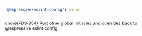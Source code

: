 ```yaml
---
'@espressive/eslint-config': minor
---
```


chore(FDS-354) Port other global lint rules and overrides back to @espressive eslint config
